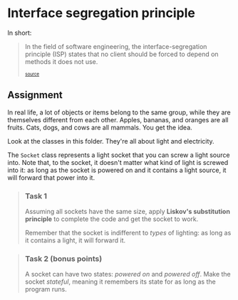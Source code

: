 # Interface segregation principle

In short:

> In the field of software engineering, the interface-segregation principle (ISP) states that no client should be forced
> to depend on methods it does not use.
>
> <sup><sub>[source](https://en.wikipedia.org/wiki/Interface_segregation_principle) </sub></sup>

## Assignment



In real life, a lot of objects or items belong to the same group, while they are themselves different from each other.
Apples, bananas, and oranges are all fruits. Cats, dogs, and cows are all mammals. You get the idea.

Look at the classes in this folder. They're all about light and electricity.

The `Socket` class represents a light socket that you can screw a light source into. Note that, to the socket, it
doesn't matter what kind of light is screwed into it: as long as the socket is powered on and it contains a light
source, it will forward that power into it.

> ### Task 1
> Assuming all sockets have the same size, apply **Liskov's substitution principle** to complete the code and get the
> socket to work.
>
> Remember that the socket is indifferent to _types_ of lighting: as long as it contains a light, it will forward it.

> ### Task 2 (bonus points)
> A socket can have two states: _powered on_ and _powered off_. Make the socket _stateful_, meaning it remembers its
> state for as long as the program runs.
